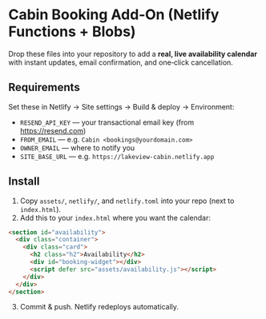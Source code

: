 # Cabin Booking Add‑On (Netlify Functions + Blobs)

Drop these files into your repository to add a **real, live availability calendar** with instant updates, email confirmation, and one‑click cancellation.

## Requirements
Set these in Netlify → Site settings → Build & deploy → Environment:
- `RESEND_API_KEY` — your transactional email key (from https://resend.com)
- `FROM_EMAIL` — e.g. `Cabin <bookings@yourdomain.com>`
- `OWNER_EMAIL` — where to notify you
- `SITE_BASE_URL` — e.g. `https://lakeview-cabin.netlify.app`

## Install
1) Copy `assets/`, `netlify/`, and `netlify.toml` into your repo (next to `index.html`).
2) Add this to your `index.html` where you want the calendar:
```html
<section id="availability">
  <div class="container">
    <div class="card">
      <h2 class="h2">Availability</h2>
      <div id="booking-widget"></div>
      <script defer src="assets/availability.js"></script>
    </div>
  </div>
</section>
```
3) Commit & push. Netlify redeploys automatically.
